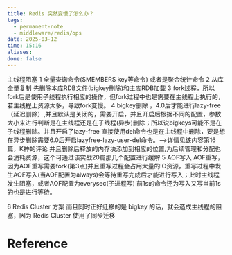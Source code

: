 ```yaml
---
title: Redis 突然变慢了怎么办？
tags:
  - permanent-note
  - middleware/redis/ops
date: 2025-03-12
time: 15:16
aliases: 
done: false
---
```

主线程阻塞 
1 全量查询命令(SMEMBERS key等命令) 或者是聚合统计命令
2 从库全量复制 先删除本库RDB文件(bigkey删除)和主库RDB加载
3 fork过程，所以fork后是使用子线程执行相应的操作，但fork过程中也是需要在主线程上执行的，若主线程上资源太多，导致fork变慢。
4 bigkey删除 ，4.0后才能进行lazy-free（延迟删除）,并且默认是关闭的，需要开启，并且开启后根据不同的配置，参数大小来进行判断是在主线程还是在子线程(异步)删除；所以说bigkeys可能不是在子线程删除。并且开启了lazy-free 直接使用del命令也是在主线程中删除，要是想在异步删除需要6.0后开启lazyfree-lazy-user-del命令。-->详情见该内容第16篇，K神的评论
  并且删除后释放的内存块添加到相应的位置,为后续管理和分配也会消耗资源，这个可通过该实战20篇那几个配置进行缓解
5 AOF写入 AOF重写，因为AOF重写需要fork(第3点)并且重写过程会占用大量的IO资源，重写过程中发生AOF写入(当AOF配置为always)会等待重写完成后才能进行写入；此时主线程发生阻塞，或者AOF配置为everysec(子进程写) 前1s的命令还为写入又写当前1s的也是进行等待。

6 Redis Cluster 方案 而且同时正好迁移的是 bigkey 的话，就会造成主线程的阻塞，因为 Redis Cluster 使用了同步迁移 

# Reference